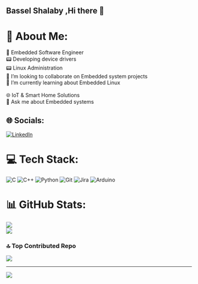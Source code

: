 ## Bassel Shalaby ,Hi there 👋 
# 💫 About Me:
🔭 Embedded Software Engineer<br>📟 Developing device drivers<br>📟 Linux Administration <br>👯 I’m looking to collaborate on Embedded system projects<br>🌱 I’m currently learning about Embedded Linux<br><br>🌐 IoT & Smart Home Solutions<br>💬 Ask me about Embedded systems


## 🌐 Socials:
[![LinkedIn](https://img.shields.io/badge/LinkedIn-%230077B5.svg?logo=linkedin&logoColor=white)](https://linkedin.com/in/https://www.linkedin.com/in/bassel-shalaby-23-1995bx/) 

# 💻 Tech Stack:
![C](https://img.shields.io/badge/c-%2300599C.svg?style=flat&logo=c&logoColor=white) ![C++](https://img.shields.io/badge/c++-%2300599C.svg?style=flat&logo=c%2B%2B&logoColor=white) ![Python](https://img.shields.io/badge/python-3670A0?style=flat&logo=python&logoColor=ffdd54) ![Git](https://img.shields.io/badge/git-%23F05033.svg?style=flat&logo=git&logoColor=white) ![Jira](https://img.shields.io/badge/jira-%230A0FFF.svg?style=flat&logo=jira&logoColor=white) ![Arduino](https://img.shields.io/badge/-Arduino-00979D?style=flat&logo=Arduino&logoColor=white)
# 📊 GitHub Stats:
![](https://github-readme-stats.vercel.app/api?username=BassilBx&theme=shadow_blue&hide_border=false&include_all_commits=true&count_private=true)<br/>
![](https://github-readme-streak-stats.herokuapp.com/?user=BassilBx&theme=shadow_blue&hide_border=false)<br/>


### 🔝 Top Contributed Repo
![](https://github-contributor-stats.vercel.app/api?username=BassilBx&limit=5&theme=shadow_blue&combine_all_yearly_contributions=true)

---
[![](https://visitcount.itsvg.in/api?id=BassilBx&icon=5&color=4)](https://visitcount.itsvg.in)


